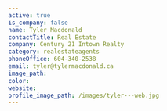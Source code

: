 ```yaml
---
active: true
is_company: false
name: Tyler Macdonald
contactTitle: Real Estate
company: Century 21 Intown Realty
category: realestateagents
phoneOffice: 604-340-2538
email: tyler@tylermacdonald.ca
image_path:
color:
website:
profile_image_path: /images/tyler---web.jpg
---
```



